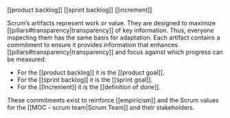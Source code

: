 [[product backlog]]
[[sprint backlog]]
[[increment]]

Scrum’s artifacts represent work or value. They are designed to maximize [[pillars#transparency|transparency]] of key information. Thus, everyone inspecting them has the same basis for adaptation. Each artifact contains a commitment to ensure it provides information that enhances [[pillars#transparency|transparency]] and focus against which progress can be measured: 
- For the [[product backlog]] it is the [[product goal]].
- For the [[sprint backlog]] it is the [[sprint goal]].
- For the [[Increment]] it is the [[definition of done]].

These commitments exist to reinforce [[empiricism]] and the Scrum values for the [[MOC - scrum team|Scrum Team]] and their stakeholders.